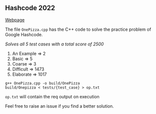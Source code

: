 ## Hashcode 2022

[Webpage](https://codingcompetitions.withgoogle.com/hashcode/)

The file `OnePizza.cpp` has the C++ code to solve the practice problem of Google Hashcode. 

_Solves all 5 test cases with a total score of 2500_

1. An Example => 2
2. Basic => 5
3. Coarse => 3
4. Difficult => 1473
5. Elaborate => 1017
```
g++ OnePizza.cpp -o build/OnePizza
build/Onepizza < tests/{test_case} > op.txt
``` 
`op.txt` will contain the req output on execution

Feel free to raise an issue if you find a better solution.
